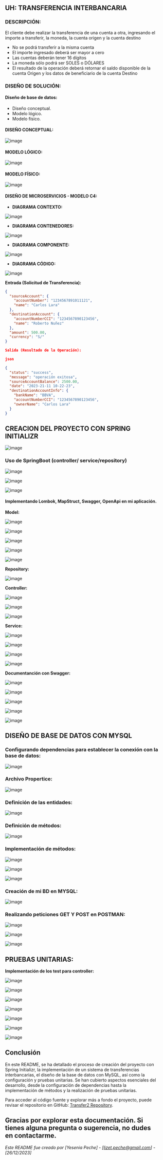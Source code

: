 ## **UH: TRANSFERENCIA INTERBANCARIA**

### **DESCRIPCIÓN:**  
El cliente debe realizar la transferencia de una cuenta a otra, ingresando el importe a transferir, la moneda, la cuenta origen y la cuenta destino
- No se podrá transferir a la misma cuenta
- El importe ingresado deberá ser mayor a cero
- Las cuentas deberán tener 16 dígitos
- La moneda sólo podrá ser SOLES o DÓLARES
- El resultado de la operación deberá retornar el saldo disponible de la cuenta Origen y los datos de beneficiario de la cuenta Destino

### **DISEÑO DE SOLUCIÓN:**

#### **Diseño de base de datos:**
- Diseño conceptual.
- Modelo lógico.
- Modelo físico.

#### **DISEÑO CONCEPTUAL:**

 ![image](https://github.com/LizetPV/Transfer2/assets/122371050/4bf66bf5-f7a9-48fa-ba29-d9764d7eb6b7)

#### **MODELO LÓGICO:**

![image](https://github.com/LizetPV/Transfer2/assets/122371050/14e324e1-a9fa-49ff-a5c7-7c1ec0150f38)

#### **MODELO FÍSICO:**
 
![image](https://github.com/LizetPV/Transfer2/assets/122371050/a6176358-3f01-4792-b9f0-9daa3110af13)


#### **DISEÑO DE MICROSERVICIOS - MODELO C4:**

- **DIAGRAMA CONTEXTO:**

![image](https://github.com/LizetPV/Transfer2/assets/122371050/e3f0fc20-8945-4a9b-befb-126b81e4ba31)


- **DIAGRAMA CONTENEDORES:**

![image](https://github.com/LizetPV/Transfer2/assets/122371050/fabf2908-3f0e-4876-8941-043d574b821e)


- **DIAGRAMA COMPONENTE:**

![image](https://github.com/LizetPV/Transfer2/assets/122371050/299cd3e6-2e8b-4957-b598-86512fdac6d4)


- **DIAGRAMA CÓDIGO:**

![image](https://github.com/LizetPV/Transfer2/assets/122371050/b4d545aa-dba9-478c-811f-8efd8e21fc2d)


**Entrada (Solicitud de Transferencia):**
```json
{
  "sourceAccount": {
    "accountNumber": "1234567891011121",
    "name": "Carlos Lara"
  },
  "destinationAccount": {
    "accountNumberCCI": "1234567890123456",
    "name": "Roberto Nuñez"
  },
  "amount": 500.00,
  "currency": "S/"
}

Salida (Resultado de la Operación):

json

{
  "status": "success",
  "message": "operación exitosa",
  "sourceAccountBalance": 2500.00,
  "date": "2023-21-11 10-22-23",
  "destinationAccountInfo": {
    "bankName": "BBVA",
    "accountNumberCCI": "1234567890123456",
    "ownerName": "Carlos Lara"
  }
}
```


## **CREACION DEL PROYECTO CON SPRING INITIALIZR**

![image](https://github.com/LizetPV/Transfer2/assets/122371050/e280bca1-0c09-48b9-954b-a841c5b33c4d)

### **Uso de SpringBoot (controller/ service/repository)**

![image](https://github.com/LizetPV/Transfer2/assets/122371050/085c479b-3a4c-4ecf-b845-0749c4f7adf9)

![image](https://github.com/LizetPV/Transfer2/assets/122371050/16926aa4-f237-411e-b3f8-d83532ff5b61)

![image](https://github.com/LizetPV/Transfer2/assets/122371050/3b53d99a-86fa-4e65-b6df-0f531ccd8250)



#### **Implementando Lombok, MapStruct, Swagger, OpenApi en mi aplicación.**

**Model:**

![image](https://github.com/LizetPV/Transfer2/assets/122371050/06f8b2fb-e3b2-43e3-acc9-68585f0136fc)


![image](https://github.com/LizetPV/Transfer2/assets/122371050/eb6e9dd7-5d3b-4516-8fae-8cdca139ef41)

![image](https://github.com/LizetPV/Transfer2/assets/122371050/02dd2cb7-b393-4f05-aef6-0d13094c42b9)

![image](https://github.com/LizetPV/Transfer2/assets/122371050/8aac84b9-747e-4852-a494-75e97999a6c0)

![image](https://github.com/LizetPV/Transfer2/assets/122371050/e59fc10a-261a-4911-aae9-47b6f5e28a55)

**Repository:**

![image](https://github.com/LizetPV/Transfer2/assets/122371050/01789307-6943-42a5-8492-9060a7e485a6)

**Controller:**

![image](https://github.com/LizetPV/Transfer2/assets/122371050/4f1d51ce-0c74-429e-aefd-b5b463e87e38)

![image](https://github.com/LizetPV/Transfer2/assets/122371050/312ccc3d-2d3a-4cdc-b879-892c4b3b6e36)

![image](https://github.com/LizetPV/Transfer2/assets/122371050/a673d8ab-a2b4-4c3e-b75b-15077da379f2)

**Service:**

![image](https://github.com/LizetPV/Transfer2/assets/122371050/0a9863f1-285c-43e9-96d5-c656fe63d3ca)

![image](https://github.com/LizetPV/Transfer2/assets/122371050/0f70c3fd-11b6-4d2b-b701-13519bcdbb75)

![image](https://github.com/LizetPV/Transfer2/assets/122371050/3833f999-6981-4e25-8615-aa1bc5e22ef8)

![image](https://github.com/LizetPV/Transfer2/assets/122371050/813bb412-31da-47b7-ba50-f63d2ecbf3ca)

**Documentanción con Swagger:**

![image](https://github.com/LizetPV/Transfer2/assets/122371050/fa825719-075e-4a59-bb4f-2b685399c996)

![image](https://github.com/LizetPV/Transfer2/assets/122371050/01feb909-c2c4-479f-9bc2-a64ec58269eb)

![image](https://github.com/LizetPV/Transfer2/assets/122371050/1147f923-7ba2-4c37-b96d-3ee36370504d)

![image](https://github.com/LizetPV/Transfer2/assets/122371050/e108fb46-7a3b-4736-a8cf-fedfd7fe0b80)

![image](https://github.com/LizetPV/Transfer2/assets/122371050/c8ad7a41-4480-41f4-82c5-49e342e078ce)


## **DISEÑO DE BASE DE DATOS CON MYSQL**

### **Configurando dependencias para establecer la conexión con la base de datos:**
![image](https://github.com/LizetPV/Transfer2/assets/122371050/76a555ab-f800-4b8a-afd9-b3bde789c596)

### **Archivo Propertice:**
![image](https://github.com/LizetPV/Transfer2/assets/122371050/b829186e-23de-4289-bfb7-33032dd4abfa)

### **Definición de las entidades:**
![image](https://github.com/LizetPV/Transfer2/assets/122371050/195a29f9-9d80-45cb-8ff2-0fc868982bb4)

### **Definición de métodos:**

![image](https://github.com/LizetPV/Transfer2/assets/122371050/1aa03a46-6dd6-4eb4-816a-6dba5647c083)

### **Implementación de métodos:**

![image](https://github.com/LizetPV/Transfer2/assets/122371050/92346505-758b-43dd-9dba-19409ecdd22d)

![image](https://github.com/LizetPV/Transfer2/assets/122371050/abd91f03-d9b8-4140-b001-29d50e05f24b)

![image](https://github.com/LizetPV/Transfer2/assets/122371050/2d416e89-dd65-46b7-8086-d5fbbcfffe50)

### **Creación de mi BD en MYSQL:**
![image](https://github.com/LizetPV/Transfer2/assets/122371050/8757c19c-64b7-46ea-8349-e1a3efd11115)

### **Realizando peticiones GET Y POST en POSTMAN:**

![image](https://github.com/LizetPV/Transfer2/assets/122371050/3225536a-bc55-4004-adf7-55d4f641e023)

![image](https://github.com/LizetPV/Transfer2/assets/122371050/8b20cc89-b4ee-4c65-abaf-c11d4720b2f3)

![image](https://github.com/LizetPV/Transfer2/assets/122371050/bf0b94cb-cf5e-4d04-829f-393d8304e66b)


## **PRUEBAS UNITARIAS:**

**Implementación de los test para controller:**

![image](https://github.com/LizetPV/Transfer2/assets/122371050/70668935-e561-49d8-bbf0-002518a32b27)

![image](https://github.com/LizetPV/Transfer2/assets/122371050/8087ffb2-80fc-49c7-863e-16a92688d564)

![image](https://github.com/LizetPV/Transfer2/assets/122371050/71398421-9a94-46e8-8684-ec935b889d35)

![image](https://github.com/LizetPV/Transfer2/assets/122371050/5c8d4264-e67f-4904-b941-de2164eebb3e)

![image](https://github.com/LizetPV/Transfer2/assets/122371050/2c329ca7-5887-45c7-893f-a61ff4c6d9bc)

![image](https://github.com/LizetPV/Transfer2/assets/122371050/f2bc1a29-2ce1-43b1-81db-2e50c15f3829)

![image](https://github.com/LizetPV/Transfer2/assets/122371050/d66dc7bc-ad48-4f3d-af18-7e6eb40495fd)

## **Conclusión**

En este README, se ha detallado el proceso de creación del proyecto con Spring Initializr, la implementación de un sistema de transferencias interbancarias, el diseño de la base de datos con MySQL, así como la configuración y pruebas unitarias. Se han cubierto aspectos esenciales del desarrollo, desde la configuración de dependencias hasta la implementación de métodos y la realización de pruebas unitarias.

Para acceder al código fuente y explorar más a fondo el proyecto, puede revisar el repositorio en GitHub: [Transfer2 Repository](https://github.com/LizetPV/Transfer2).

Gracias por explorar esta documentación. Si tienes alguna pregunta o sugerencia, no dudes en contactarme.
---

*Este README fue creado por [Yesenia Peche] - [lizet.peche@gmail.com] - [26/12/2023]*










